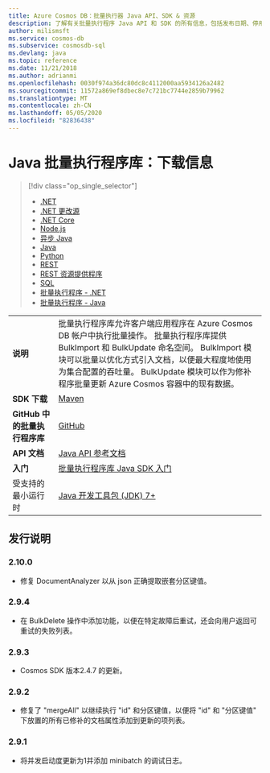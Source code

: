 ```yaml
---
title: Azure Cosmos DB：批量执行器 Java API、SDK & 资源
description: 了解有关批量执行程序 Java API 和 SDK 的所有信息，包括发布日期、停用日期和 Azure Cosmos DB 批量执行程序 Java SDK 各版本之间所做的更改。
author: milismsft
ms.service: cosmos-db
ms.subservice: cosmosdb-sql
ms.devlang: java
ms.topic: reference
ms.date: 11/21/2018
ms.author: adrianmi
ms.openlocfilehash: 0030f974a36dc80dc8c4112000aa5934126a2482
ms.sourcegitcommit: 11572a869ef8dbec8e7c721bc7744e2859b79962
ms.translationtype: MT
ms.contentlocale: zh-CN
ms.lasthandoff: 05/05/2020
ms.locfileid: "82836438"
---
```

# <a name="java-bulk-executor-library-download-information"></a>Java 批量执行程序库：下载信息

> [!div class="op_single_selector"]
> * [.NET](sql-api-sdk-dotnet.md)
> * [.NET 更改源](sql-api-sdk-dotnet-changefeed.md)
> * [.NET Core](sql-api-sdk-dotnet-core.md)
> * [Node.js](sql-api-sdk-node.md)
> * [异步 Java](sql-api-sdk-async-java.md)
> * [Java](sql-api-sdk-java.md)
> * [Python](sql-api-sdk-python.md)
> * [REST](https://docs.microsoft.com/rest/api/cosmos-db/)
> * [REST 资源提供程序](https://docs.microsoft.com/rest/api/cosmos-db-resource-provider/)
> * [SQL](sql-api-query-reference.md)
> * [批量执行程序 - .NET](sql-api-sdk-bulk-executor-dot-net.md)
> * [批量执行程序 - Java](sql-api-sdk-bulk-executor-java.md)

| |  |
|---|---|
|**说明**|批量执行程序库允许客户端应用程序在 Azure Cosmos DB 帐户中执行批量操作。 批量执行程序库提供 BulkImport 和 BulkUpdate 命名空间。 BulkImport 模块可以批量以优化方式引入文档，以便最大程度地使用为集合配置的吞吐量。 BulkUpdate 模块可以作为修补程序批量更新 Azure Cosmos 容器中的现有数据。|
|**SDK 下载**|[Maven](https://search.maven.org/#search%7Cga%7C1%7Cdocumentdb-bulkexecutor)|
|**GitHub 中的批量执行程序库**|[GitHub](https://github.com/Azure/azure-cosmosdb-bulkexecutor-java-getting-started)|
| **API 文档**| [Java API 参考文档](https://docs.microsoft.com/java/api/com.microsoft.azure.documentdb.bulkexecutor)|
|**入门**|[批量执行程序库 Java SDK 入门](bulk-executor-java.md)|
|受支持的最小运行时 |[Java 开发工具包 (JDK) 7+](/java/azure/jdk/?view=azure-java-stable)|

## <a name="release-notes"></a>发行说明

### <a name="2100"></a><a name="2.10.0"/>2.10.0

* 修复 DocumentAnalyzer 以从 json 正确提取嵌套分区键值。

### <a name="294"></a><a name="2.9.4"/>2.9.4

* 在 BulkDelete 操作中添加功能，以便在特定故障后重试，还会向用户返回可重试的失败列表。

### <a name="293"></a><a name="2.9.3"/>2.9.3

* Cosmos SDK 版本2.4.7 的更新。

### <a name="292"></a><a name="2.9.2"/>2.9.2

* 修复了 "mergeAll" 以继续执行 "id" 和分区键值，以便将 "id" 和 "分区键值" 下放置的所有已修补的文档属性添加到更新的项列表。

### <a name="291"></a><a name="2.9.1"/>2.9.1

* 将并发启动度更新为1并添加 minibatch 的调试日志。


